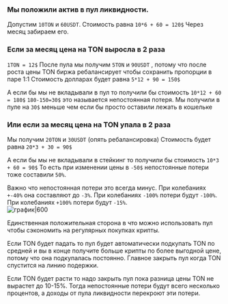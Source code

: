 ### Мы положили актив в пул ликвидности. 
Допустим `10TON` и `60USDT`. 
Стоимость равна `10*6 + 60 = 120$`
Через месяц забираем его.

### Если за месяц цена на TON выросла в 2 раза 
`1TON = 12$`
После пула мы получим `5TON` и `90USDT` , 
потому что после роста цены TON биржа ребалансирует чтобы сохранить пропорции в паре 1:1
Стоимость долларах будет равна `5*12 + 90 = 150$`

А если бы мы не вкладывали в пул то получили бы стоимость `10*12 + 60 = 180$`
`180-150=30$` это называется непостоянная потеря. 
Мы получили в пуле на `30$` меньше чем если бы просто оставили лежать в кошельке  

### Или если за месяц цена на TON упала в 2 раза
Мы получим `20TON` и `30USDT` (опять ребалансировка)
Стоимость будет равна `20*3 + 30 = 90$`

А если бы мы не вкладывали в стейкинг то получили бы стоимость `10*3 + 60 = 90$`
То есть при изменении цены в `-50$` непостоянные потери тоже составили `50%`. 

Важно что непостоянная потери  это всегда минус. При колебаниях `+-40%`  она составляют до `-3%`. При колебаниях `-100%` потери будут `-100%`. При колебаниях `+100%` потери будут `-15%`.   
![график|600](график%20непостоянных%20потерь.jpg)

Единственная положительная сторона в что можно использовать пул чтобы сэкономить на регулярных покупках крипты. 

Если TON будет падать то пул будет автоматически подкупать TON по средней и вы в конце получите больше крипты по более выгодной цене, потому что она подкупалась постоянно. Главное закрыть пул когда TON спустится на линию подержки. 

Если TON будет расти то надо закрыть пул пока разница цены TON не вырастет до 10-15%. Тогда непостоянные потери будут всего несколько процентов, а доходы от пула ликвидности перекроют эти потери. 




